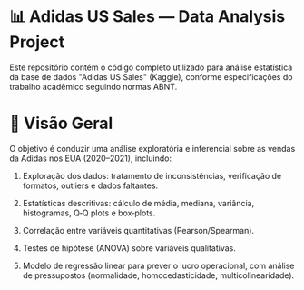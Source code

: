 # 📊 Adidas US Sales — Data Analysis Project
Este repositório contém o código completo utilizado para análise estatística da base de dados "Adidas US Sales" (Kaggle), conforme especificações do trabalho acadêmico seguindo normas ABNT.

# 🚀 Visão Geral
O objetivo é conduzir uma análise exploratória e inferencial sobre as vendas da Adidas nos EUA (2020–2021), incluindo:

1. Exploração dos dados: tratamento de inconsistências, verificação de formatos, outliers e dados faltantes.

2. Estatísticas descritivas: cálculo de média, mediana, variância, histogramas, Q‑Q plots e box‑plots.

3. Correlação entre variáveis quantitativas (Pearson/Spearman).

4. Testes de hipótese (ANOVA) sobre variáveis qualitativas.

5. Modelo de regressão linear para prever o lucro operacional, com análise de pressupostos (normalidade, homocedasticidade, multicolinearidade).

